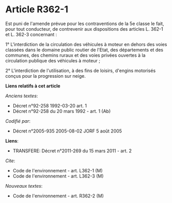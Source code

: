 # Article R362-1

Est puni de l'amende prévue pour les contraventions de la 5e classe le fait, pour tout conducteur, de contrevenir aux
dispositions des articles L. 362-1 et L. 362-3 concernant :

1° L'interdiction de la circulation des véhicules à moteur en dehors des voies classées dans le domaine public routier de
l'Etat, des départements et des communes, des chemins ruraux et des voies privées ouvertes à la circulation publique des
véhicules à moteur ;

2° L'interdiction de l'utilisation, à des fins de loisirs, d'engins motorisés conçus pour la progression sur neige.

**Liens relatifs à cet article**

_Anciens textes_:

  - Décret n°92-258 1992-03-20 art. 1
  - Décret n°92-258 du 20 mars 1992 - art. 1 (Ab)

_Codifié par_:

  - Décret n°2005-935 2005-08-02 JORF 5 août 2005

**Liens**:

  - TRANSFERE: Décret n°2011-269 du 15 mars 2011 - art. 2

_Cite_:

  - Code de l'environnement - art. L362-1 (M)
  - Code de l'environnement - art. L362-3 (M)

_Nouveaux textes_:

  - Code de l'environnement - art. R362-2 (M)
